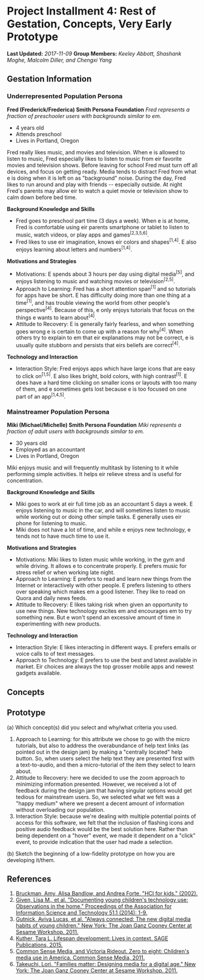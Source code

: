 # Project Installment 4: Rest of Gestation, Concepts, Very Early Prototype

**Last Updated:** *2017-11-09*
**Group Members:** *Keeley Abbott, Shashank Moghe, Malcolm Diller, and Chengxi Yang*

## Gestation Information
### Underrepresented Population Persona
**Fred (Frederick/Frederica) Smith Persona Foundation**
_Fred represents a fraction of preschooler users with backgrounds similar to em._

- 4 years old
- Attends preschool
- Lives in Portland, Oregon

Fred really likes music, and movies and television. When e is allowed to listen to music, Fred especially likes to listen to music from eir favorite movies and television shows. Before leaving for school Fred must turn off all devices, and focus on getting ready. Media tends to distract Fred from what e is doing when it is left on as "background" noise. During the day, Fred likes to run around and play with friends -- especially outside. At night Fred's parents may allow eir to watch a quiet movie or television show to calm down before bed time.

**Background Knowledge and Skills**
- Fred goes to preschool part time (3 days a week). When e is at home, Fred is comfortable using eir parents smartphone or tablet to listen to music, watch videos, or play apps and games<sup>[2,3,5,6]</sup>.
- Fred likes to use eir imagination, knows eir colors and shapes<sup>[1,4]</sup>. E also enjoys learning about letters and numbers<sup>[1,4]</sup>.

**Motivations and Strategies**
- Motivations: E spends about 3 hours per day using digital media<sup>[5]</sup>, and enjoys listening to music and watching movies or television<sup>[2,5]</sup>.
- Approach to Learning: Fred has a short attention span<sup>[1]</sup> and so tutorials for apps have be short. E has difficulty doing more than one thing at a time<sup>[1]</sup>, and has trouble viewing the world from other people's perspective<sup>[4]</sup>. Because of this, e only enjoys tutorials that focus on the things e wants to learn about<sup>[4]</sup>.
- Attitude to Recovery: E is generally fairly fearless, and when something goes wrong e is certain to come up with a reason for why<sup>[4]</sup>. When others try to explain to em that eir explanations may not be correct, e is usually quite stubborn and persists that eirs beliefs are correct<sup>[4]</sup>.

**Technology and Interaction**
- Interaction Style: Fred enjoys apps which have large icons that are easy to click on<sup>[1,5]</sup>. E also likes bright, bold colors, with high contrast<sup>[1]</sup>. E does have a hard time clicking on smaller icons or layouts with too many of them, and e sometimes gets lost because e is too focused on one part of an app<sup>[1,4,5]</sup>.

### Mainstreamer Population Persona
**Miki (Michael/Michelle) Smith Persona Foundation**
_Miki represents a fraction of adult users with backgrounds similar to em._

- 30 years old
- Employed as an accountant
- Lives in Portland, Oregon

Miki enjoys music and will frequently multitask by listening to it while performing simple activities. It helps eir relieve stress and is useful for concentration.

**Background Knowledge and Skills**
- Miki goes to work at eir full time job as an accountant 5 days a week. E enjoys listening to music in the car, and will sometimes listen to music while working out or doing other simple tasks. E generally uses eir phone for listening to music.
- Miki does not have a lot of time, and while e enjoys new technology, e tends not to have much time to use it.

**Motivations and Strategies**
- Motivations: Miki likes to listen music while working, in the gym and while driving. It allows e to concentrate properly. E prefers music for stress relief or when working late night.
- Approach to Learning: E prefers to read and learn new things from the Internet or interactively with other people. E prefers listening to others over speaking which makes em a good listener. They like to read on Quora and daily news feeds.
- Attitude to Recovery: E likes taking risk when given an opportunity to use new things. New technology excites em and encourages em to try something new. But e won't spend an excessive amount of  time in experimenting with new products.

**Technology and Interaction**
- Interaction Style: E likes interacting in different ways. E prefers emails or voice calls to of text messages.
- Approach to Technology: E prefers to use the best and latest available in market. Eir choices are always the top grosser mobile apps and newest gadgets available.

## Concepts


## Prototype
(a) Which concept(s) did you select and why/what criteria you used.
  1. Approach to Learning: for this attribute we chose to go with the micro tutorials, but also to address the overabundance of help text links (as pointed out in the design jam) by making a "centrally located" help button. So, when users select the help text they are presented first with a text-to-audio, and then a micro-tutorial of the item they select to learn about.
  2. Attitude to Recovery: here we decided to use the zoom approach to minimizing information presented. However, we received a lot of feedback during the design jam that having singular options would get tedious for mainstream users. So, we selected what we felt was a "happy medium" where we present a decent amount of information without overloading our population.
  3. Interaction Style: because we're dealing with multiple potential points of access for this software, we felt that the inclusion of flashing icons and positive audio feedback would be the best solution here. Rather than being dependent on a "hover" event, we made it dependent on a "click" event, to provide indication that the user had made a selection.

(b) Sketch the beginning of a low-fidelity prototype on how you are developing it/them.

## References
1. [Bruckman, Amy, Alisa Bandlow, and Andrea Forte. "HCI for kids." (2002).](#bbf02hci)
2. [Given, Lisa M., et al. "Documenting young children's technology use: Observations in the home." Proceedings of the Association for Information Science and Technology 51.1 (2014): 1-9.](#gea14aist)
3. [Gutnick, Aviva Lucas, et al. "Always connected: The new digital media habits of young children." New York: The Joan Ganz Cooney Center at Sesame Workshop. 2011.](#gea11always)
4. [Kuther, Tara L. Lifespan development: Lives in context. SAGE Publications, 2015.](#k15lifespan)
5. [Common Sense Media, and Victoria Rideout. Zero to eight: Children's media use in America. Common Sense Media, 2011.](#v11csm)
6. [Takeuchi, Lori. "Families matter: Designing media for a digital age." New York: The Joan Ganz Cooney Center at Sesame Workshop. 2011.](#t11families)
